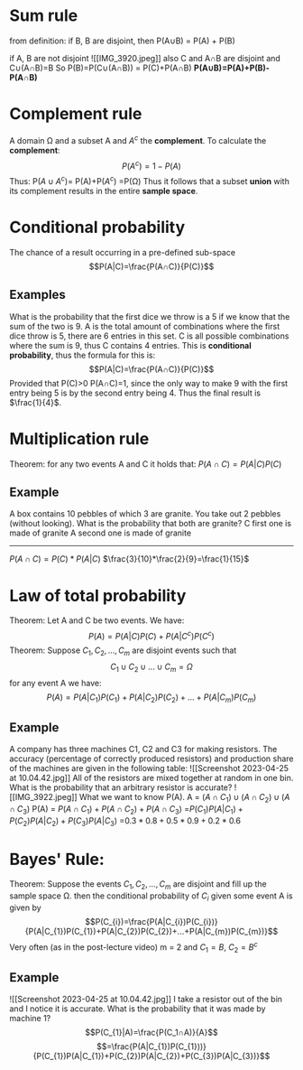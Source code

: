 # Sum rule
from definition: if B, B are disjoint, then P(A∪B) = P(A) + P(B)

if A, B are not disjoint
![[IMG_3920.jpeg]]
also C and A∩B are disjoint and C∪(A∩B)=B
So P(B)=P(C∪(A∩B)) = P(C)+P(A∩B)
**P(A∪B)=P(A)+P(B)-P(A∩B)**

# Complement rule
A domain Ω and a subset A and $A^{c}$ the **complement**. 
To calculate the **complement**:$$P(A^{c})=1-P(A)$$
Thus: P($A ∪ A^{c}$)= P(A)+P($A^{c}$)
	=P(Ω)
Thus it follows that a subset **union** with its complement results in the entire **sample space**. 

# Conditional probability
The chance of a result occurring in a pre-defined sub-space$$P(A|C)=\frac{P(A∩C)}{P(C)}$$

## Examples
What is the probability that the first dice we throw is a 5 if we know that the sum of the two is 9. 
A is the total amount of combinations where the first dice throw is 5, there are 6 entries in this set. 
C is all possible combinations where the sum is 9, thus C contains 4 entries. 
This is **conditional probability**, thus the formula for this is: $$P(A|C)=\frac{P(A∩C)}{P(C)}$$
Provided that P(C)>0
P(A∩C)=1, since the only way to make 9 with the first entry being 5 is by the second entry being 4. 
Thus the final result is $\frac{1}{4}$.

# Multiplication rule
Theorem:
for any two events A and C it holds that:
$P(A∩C)=P(A | C)P(C)$

## Example
A box contains 10 pebbles of which 3 are granite.
You take out 2 pebbles (without looking).
What is the probability that both are granite?
C     first one is made of granite
A     second one is made of granite
____
$P(A∩C)=P(C)*P(A | C)$
$\frac{3}{10}*\frac{2}{9}=\frac{1}{15}$

# Law of total probability
Theorem:
Let A and C be two events. We have:$$P(A)=P(A|C)P(C)+P(A|C^{c})P(C^{c})$$
Theorem: 
Suppose $C_{1},C_{2},...,C_{m}$ are disjoint events such that$$C_{1}∪C_{2}∪...∪C_{m}=Ω$$
for any event A we have: $$P(A)=P(A|C_{1})P(C_{1})+P(A|C_{2})P(C_{2})+...+P(A|C_{m})P(C_{m})$$

## Example
A company has three machines C1, C2 and C3 for making resistors.
The accuracy (percentage of correctly produced resistors) and production share of the machines are given in the following table:
![[Screenshot 2023-04-25 at 10.04.42.jpg]]
All of the resistors are mixed together at random in one bin.
What is the probability that an arbitrary resistor is accurate?
![[IMG_3922.jpeg]]
What we want to know P(A).
A = $(A∩C_{1})∪(A∩C_{2})∪(A∩C_{3})$
P(A) = $P(A∩C_{1})+P(A∩C_{2})+P(A∩C_{3})$
		=$P(C_{1})P(A|C_{1})+P(C_{2})P(A|C_{2})+P(C_{3})P(A|C_{3})$
		=$0.3*0.8+0.5*0.9+0.2*0.6$

# Bayes' Rule:
Theorem: 
Suppose the events $C_{1},C_{2},...,C_{m}$ are disjoint and fill up the sample space Ω. then the conditional probability of $C_{i}$ given some event A is given by $$P(C_{i})=\frac{P(A|C_{i})P(C_{i})}{P(A|C_{1})P(C_{1})+P(A|C_{2})P(C_{2})+...+P(A|C_{m})P(C_{m})}$$
Very often (as in the post-lecture video) m = 2 and $C_{1}=B$, $C_{2}=B^{c}$

## Example
![[Screenshot 2023-04-25 at 10.04.42.jpg]]
I take a resistor out of the bin and I notice it is accurate.
What is the probability that it was made by machine 1?
$$P(C_{1}|A)=\frac{P(C_1∩A)}{A}$$
$$=\frac{P(A|C_{1})P(C_{1}))}{P(C_{1})P(A|C_{1})+P(C_{2})P(A|C_{2})+P(C_{3})P(A|C_{3})}$$
